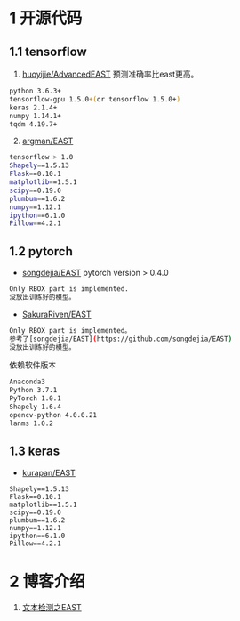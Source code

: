 


# 1 开源代码 
## 1.1 tensorflow
1. [huoyijie/AdvancedEAST](https://github.com/huoyijie/AdvancedEAST)  预测准确率比east更高。
```bash
python 3.6.3+
tensorflow-gpu 1.5.0+(or tensorflow 1.5.0+)
keras 2.1.4+
numpy 1.14.1+
tqdm 4.19.7+
```
2. [argman/EAST](https://github.com/argman/EAST)
```bash
tensorflow > 1.0
Shapely==1.5.13
Flask==0.10.1
matplotlib==1.5.1
scipy==0.19.0
plumbum==1.6.2
numpy==1.12.1
ipython==6.1.0
Pillow==4.2.1
```

## 1.2 pytorch
* [songdejia/EAST](https://github.com/songdejia/EAST)  pytorch version > 0.4.0
```bash
Only RBOX part is implemented.
没放出训练好的模型。
```

* [SakuraRiven/EAST](https://github.com/SakuraRiven/EAST)
```bash
Only RBOX part is implemented。
参考了[songdejia/EAST](https://github.com/songdejia/EAST) 
没放出训练好的模型。
```

依赖软件版本
```bash
Anaconda3
Python 3.7.1
PyTorch 1.0.1
Shapely 1.6.4
opencv-python 4.0.0.21
lanms 1.0.2
```

## 1.3 keras
* [kurapan/EAST](https://github.com/kurapan/EAST) 
```
Shapely==1.5.13
Flask==0.10.1
matplotlib==1.5.1
scipy==0.19.0
plumbum==1.6.2
numpy==1.12.1
ipython==6.1.0
Pillow==4.2.1
```

# 2 博客介绍
1. [文本检测之EAST](https://zhuanlan.zhihu.com/p/37504120)

